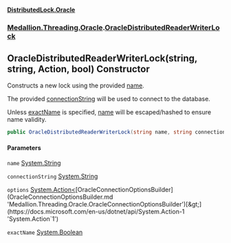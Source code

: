 #### [DistributedLock.Oracle](README.md 'README')
### [Medallion.Threading.Oracle](Medallion.Threading.Oracle.md 'Medallion.Threading.Oracle').[OracleDistributedReaderWriterLock](OracleDistributedReaderWriterLock.md 'Medallion.Threading.Oracle.OracleDistributedReaderWriterLock')

## OracleDistributedReaderWriterLock(string, string, Action<OracleConnectionOptionsBuilder>, bool) Constructor

Constructs a new lock using the provided [name](OracleDistributedReaderWriterLock..ctor.8lBF247l20W+SBlWEwdqmQ.md#Medallion.Threading.Oracle.OracleDistributedReaderWriterLock.OracleDistributedReaderWriterLock(string,string,System.Action_Medallion.Threading.Oracle.OracleConnectionOptionsBuilder_,bool).name 'Medallion.Threading.Oracle.OracleDistributedReaderWriterLock.OracleDistributedReaderWriterLock(string, string, System.Action<Medallion.Threading.Oracle.OracleConnectionOptionsBuilder>, bool).name').   
  
The provided [connectionString](OracleDistributedReaderWriterLock..ctor.8lBF247l20W+SBlWEwdqmQ.md#Medallion.Threading.Oracle.OracleDistributedReaderWriterLock.OracleDistributedReaderWriterLock(string,string,System.Action_Medallion.Threading.Oracle.OracleConnectionOptionsBuilder_,bool).connectionString 'Medallion.Threading.Oracle.OracleDistributedReaderWriterLock.OracleDistributedReaderWriterLock(string, string, System.Action<Medallion.Threading.Oracle.OracleConnectionOptionsBuilder>, bool).connectionString') will be used to connect to the database.  
  
Unless [exactName](OracleDistributedReaderWriterLock..ctor.8lBF247l20W+SBlWEwdqmQ.md#Medallion.Threading.Oracle.OracleDistributedReaderWriterLock.OracleDistributedReaderWriterLock(string,string,System.Action_Medallion.Threading.Oracle.OracleConnectionOptionsBuilder_,bool).exactName 'Medallion.Threading.Oracle.OracleDistributedReaderWriterLock.OracleDistributedReaderWriterLock(string, string, System.Action<Medallion.Threading.Oracle.OracleConnectionOptionsBuilder>, bool).exactName') is specified, [name](OracleDistributedReaderWriterLock..ctor.8lBF247l20W+SBlWEwdqmQ.md#Medallion.Threading.Oracle.OracleDistributedReaderWriterLock.OracleDistributedReaderWriterLock(string,string,System.Action_Medallion.Threading.Oracle.OracleConnectionOptionsBuilder_,bool).name 'Medallion.Threading.Oracle.OracleDistributedReaderWriterLock.OracleDistributedReaderWriterLock(string, string, System.Action<Medallion.Threading.Oracle.OracleConnectionOptionsBuilder>, bool).name') will be escaped/hashed to ensure name validity.

```csharp
public OracleDistributedReaderWriterLock(string name, string connectionString, System.Action<Medallion.Threading.Oracle.OracleConnectionOptionsBuilder>? options=null, bool exactName=false);
```
#### Parameters

<a name='Medallion.Threading.Oracle.OracleDistributedReaderWriterLock.OracleDistributedReaderWriterLock(string,string,System.Action_Medallion.Threading.Oracle.OracleConnectionOptionsBuilder_,bool).name'></a>

`name` [System.String](https://docs.microsoft.com/en-us/dotnet/api/System.String 'System.String')

<a name='Medallion.Threading.Oracle.OracleDistributedReaderWriterLock.OracleDistributedReaderWriterLock(string,string,System.Action_Medallion.Threading.Oracle.OracleConnectionOptionsBuilder_,bool).connectionString'></a>

`connectionString` [System.String](https://docs.microsoft.com/en-us/dotnet/api/System.String 'System.String')

<a name='Medallion.Threading.Oracle.OracleDistributedReaderWriterLock.OracleDistributedReaderWriterLock(string,string,System.Action_Medallion.Threading.Oracle.OracleConnectionOptionsBuilder_,bool).options'></a>

`options` [System.Action&lt;](https://docs.microsoft.com/en-us/dotnet/api/System.Action-1 'System.Action`1')[OracleConnectionOptionsBuilder](OracleConnectionOptionsBuilder.md 'Medallion.Threading.Oracle.OracleConnectionOptionsBuilder')[&gt;](https://docs.microsoft.com/en-us/dotnet/api/System.Action-1 'System.Action`1')

<a name='Medallion.Threading.Oracle.OracleDistributedReaderWriterLock.OracleDistributedReaderWriterLock(string,string,System.Action_Medallion.Threading.Oracle.OracleConnectionOptionsBuilder_,bool).exactName'></a>

`exactName` [System.Boolean](https://docs.microsoft.com/en-us/dotnet/api/System.Boolean 'System.Boolean')